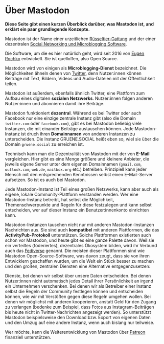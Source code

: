 # Über Mastodon

**Diese Seite gibt einen kurzen Überblick darüber, was Mastodon ist, und erklärt ein paar grundlegende Konzepte.**

Mastodon ist der Name einer urzeitlichen [Rüsseltier-Gattung](https://de.wikipedia.org/wiki/Mastodonten) und der einer dezentralen [Social Networking und Microblogging Software](https://joinmastodon.org/).

Die Software, um die es hier natürlich geht, wird seit 2016 von [Eugen Rochko](https://mastodon.social/@Gargron) entwickelt.
Sie ist quelloffen, also Open Source.

Mastodon wird von einigen als **Microblogging-Dienst** bezeichnet. Die Möglichkeiten ähneln denen von [Twitter](https://twitter.com/), denn Nutzer:innen können Beiträge mit Text, Bildern, Videos und Audio-Dateien mit der Öffentlichkeit teilen.

Mastodon ist außerdem, ebenfalls ähnlich Twitter, eine Plattform zum Aufbau eines digitalen **sozialen Netzwerks**.
Nutzer:innen folgen anderen Nutzer:innen und abonnieren damit ihre Beiträge.

Mastodon funktioniert **dezentral**. Während es bei Twitter oder auch Facebook nur eine einzige zentrale Instanz gibt (also die Domain `twitter.com` oder `facebook.com`), gibt es bei Mastodon beliebig viele Instanzen, die mit einander Beiträge austauschen können. Jede Mastodon-Instanz ist druch ihren **Domainnamen** von anderen Instanzen zu unterscheiden. Die Instanz GRUENE.SOCIAL heißt eben so, wiel sie über die Domain `gruene.social` zu erreichen ist.

Technisch kann man die Dezentralität von Mastodon mit der von **E-Mail** vergleichen. Hier gibt es eine Menge größere und kleinere Anbieter, die jeweils eigene Server unter dem eigenen Domainnamen (`gmail.com`, `outlook.com`, `web.de`, `mailbox.org`  etc.) betreiben.
Prinzipiell kann jeder Mensch mit den entsprechenden Kenntnissen selbst einen E-Mail-Server aufsetzen. So ist es auch bei Mastodon.

Jede Mastodon-Instanz ist Teil eines großen Netzwerks, kann aber auch als eigene, lokale Community-Plattform verstanden werden. Wer eine Mastodon-Instanz betreibt, hat selbst die Möglichkeit, Themenschwerpunkte und Regeln für diese festzulegen und kann selbst entscheiden, wer auf dieser Instanz ein Benutzer:innenkonto einrichten kann.

Mastodon-Instanzen tauschen nicht nur mit anderen Mastodon-Instanzen Nachrichten aus.
Sie sind auch **kompatibel** mit anderen Plattformen, die das **ActivityPub-Protokoll** unterstützen.
Solche Plattformen existierten auch schon vor Mastodon, und heute gibt es eine ganze Palette davon. Weil sie ein verteiltes (föderiertes), dezentrales Ökosystem bilden, wird ihr Verbund auch das [Fediverse](https://de.wikipedia.org/wiki/Fediverse) genannt.
Die meisten dieser Plattformen sind wie Mastodon Open-Source-Software, was davon zeugt, dass sie von ihren Entwicklern geschaffen wurden, um die Welt ein Stück besser zu machen und den großen, zentralen Diensten eine Alternative entgegenzusetzen:

Dienste, bei denen wir selbst über unsere Daten entscheiden.
Bei denen Nutzer:innen nicht automatisch jedes Detail ihrer Persönlichkeit an irgend ein Unternehmen verschenken.
Bei denen wir als Betreiber einer Instanz selbst die Regeln der Community festlegen können und entscheiden können, wie wir mit Verstößen gegen diese Regeln umgehen wollen.
Bei denen wir möglichst mit anderen kooperieren, anstatt Geld für den Zugang zu verlangen (bedenke zum Beispiel, dass Fotos aus Instagram-Beiträgen bis heute nicht in Twitter-Nachrichten angezeigt werden).
So unterstützt Mastodon beispielsweise den Download bzw. Export von eigenen Daten und den Umzug auf eine andere Instanz, wenn auch bislang nur teilweise.

Wer möchte, kann die Weiterentwicklung von Mastodon über [Patreon](https://www.patreon.com/mastodon) finanziell unterstützen.
